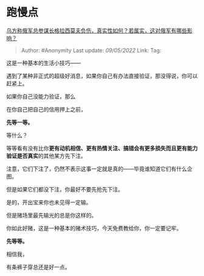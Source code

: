 # 跑慢点
[乌方称俄军总参谋长格拉西莫夫负伤，真实性如何？若属实，这对俄军有哪些影响？](https://www.zhihu.com/question/530996641/answer/2466749067)

> Author: #Anonymity
> Last update: *09/05/2022*
> Link:
> Tag:

这是一种基本的生活小技巧——

遇到了某种非正式的超级好消息，如果你自己有办法直接验证，那没得说，你可以赶紧上。

如果你自己没能力验证，那么

在你自己把自己的信用押上之前，

**先等一等。**

等什么？

等等看有没有比你**更有动机相信、更有热情关注、搞错会有更多损失而且更有能力验证是否真实**的其他某方先下注。

注意，它们下注了，仍然不表示这事一定就是真的——毕竟谁知道它们有什么企图。

但是如果它们都没下注，你最好不要先抢先下注。

是的，开出宝来你也未见得一定输。

但是赌场里最先输光的总是你这样的。

你如此好赌，这是一种基本的赌术技巧，今天免费教给你，你一定要记牢。

**先等等。**

相信我，

有条裤子穿总还是好一点。

